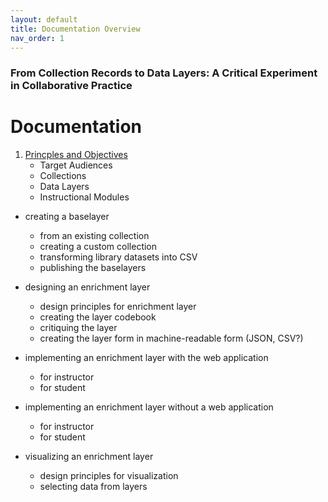 ```yaml
---
layout: default
title: Documentation Overview
nav_order: 1
---
```

### From Collection Records to Data Layers: A Critical Experiment in Collaborative Practice
# Documentation

01. [Princples and Objectives](01-principles-and-objectives.md)
    - Target Audiences
    - Collections
    - Data Layers
    - Instructional Modules

* creating a baselayer
  * from an existing collection
  * creating a custom collection
  * transforming library datasets into CSV
  * publishing the baselayers

* designing an enrichment layer
  * design principles for enrichment layer
  * creating the layer codebook
  * critiquing the layer
  * creating the layer form in machine-readable form (JSON, CSV?)

* implementing an enrichment layer with the web application
  * for instructor
  * for student
  
* implementing an enrichment layer without a web application
  * for instructor
  * for student
  
* visualizing an enrichment layer
  * design principles for visualization
  * selecting data from layers
